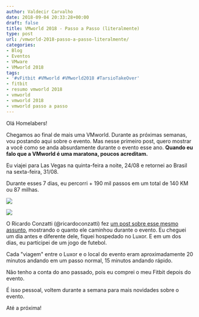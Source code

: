 ```yaml
---
author: Valdecir Carvalho
date: 2018-09-04 20:33:28+00:00
draft: false
title: VMworld 2018 - Passo a Passo (literalmente)
type: post
url: /vmworld-2018-passo-a-passo-literalmente/
categories:
- Blog
- Eventos
- VMware
- VMworld 2018
tags:
- '#vFitbit #VMworld #VMworld2018 #TarsioTakeOver'
- fitbit
- resumo vmworld 2018
- vmworld
- vmworld 2018
- vmworld passo a passo
---
```


Olá Homelabers!

Chegamos ao final de mais uma VMworld. Durante as próximas semanas, vou postando aqui sobre o evento. Mas nesse primeiro post, quero mostrar a você como se anda absurdamente durante o evento esse ano. **Quando eu falo que a VMworld é uma maratona, poucos acreditam.**

Eu viajei para Las Vegas na quinta-feira a noite, 24/08 e retornei ao Brasil na sexta-feira, 31/08.

Durante esses 7 dias, eu percorri + 190 mil passos em um total de 140 KM ou 87 milhas.

![](/imagens/2018/09/vmworld-2018-vFitbit-steps-644x360.jpg)


![](/imagens/2018/09/vmworld-2018-marathon-2-644x362.jpg)


O Ricardo Conzatti (@ricardoconzatti) fez [um post sobre esse mesmo assunto](https://solutions4crowds.com.br/vmworld-2018-passo-a-passo/), mostrando o quanto ele caminhou durante o evento. Eu cheguei um dia antes e diferente dele, fiquei hospedado no Luxor. E em um dos dias, eu participei de um jogo de futebol.

Cada "viagem" entre o Luxor e o local do evento eram aproximadamente 20 minutos andando em um passo normal, 15 minutos andando rápido.

Não tenho a conta do ano passado, pois eu comprei o meu Fitbit depois do evento.

É isso pessoal, voltem durante a semana para mais novidades sobre o evento.

Até a próxima!




